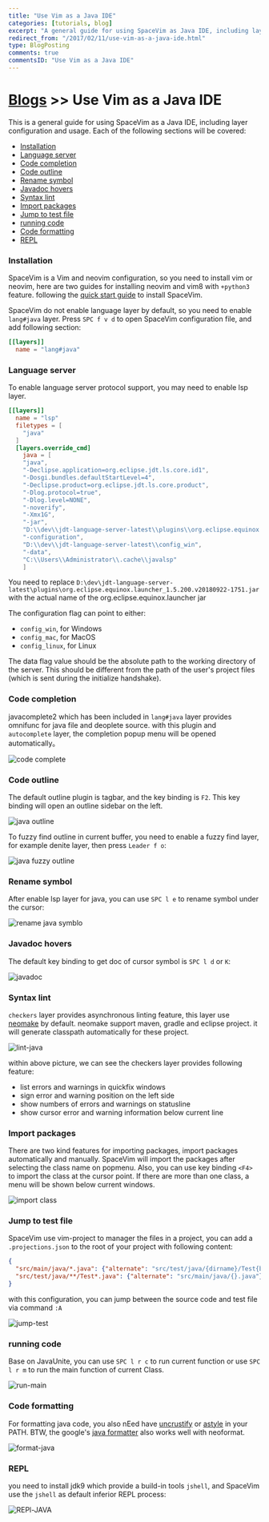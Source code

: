 ```yaml
---
title: "Use Vim as a Java IDE"
categories: [tutorials, blog]
excerpt: "A general guide for using SpaceVim as Java IDE, including layer configuration and requiems installation."
redirect_from: "/2017/02/11/use-vim-as-a-java-ide.html"
type: BlogPosting
comments: true
commentsID: "Use Vim as a Java IDE"
---
```


# [Blogs](../blog/) >> Use Vim as a Java IDE

This is a general guide for using SpaceVim as a Java IDE, including layer configuration and usage.
Each of the following sections will be covered:

<!-- vim-markdown-toc GFM -->

- [Installation](#installation)
- [Language server](#language-server)
- [Code completion](#code-completion)
- [Code outline](#code-outline)
- [Rename symbol](#rename-symbol)
- [Javadoc hovers](#javadoc-hovers)
- [Syntax lint](#syntax-lint)
- [Import packages](#import-packages)
- [Jump to test file](#jump-to-test-file)
- [running code](#running-code)
- [Code formatting](#code-formatting)
- [REPL](#repl)

<!-- vim-markdown-toc -->

### Installation

SpaceVim is a Vim and neovim configuration, so you need to install vim or neovim,
here are two guides for installing neovim and vim8 with `+python3` feature.
following the [quick start guide](../quick-start-guide/) to install SpaceVim.

SpaceVim do not enable language layer by default, so you need to enable `lang#java` layer.
Press `SPC f v d` to open SpaceVim configuration file, and add following section:


```toml
[[layers]]
  name = "lang#java"
```

### Language server

To enable language server protocol support, you may need to enable lsp layer.

```toml
[[layers]]
  name = "lsp"
  filetypes = [
    "java"
  ]
  [layers.override_cmd]
    java = [
    "java",
    "-Declipse.application=org.eclipse.jdt.ls.core.id1",
    "-Dosgi.bundles.defaultStartLevel=4",
    "-Declipse.product=org.eclipse.jdt.ls.core.product",
    "-Dlog.protocol=true",
    "-Dlog.level=NONE",
    "-noverify",
    "-Xmx1G",
    "-jar",
    "D:\\dev\\jdt-language-server-latest\\plugins\\org.eclipse.equinox.launcher_1.5.200.v20180922-1751.jar",
    "-configuration",
    "D:\\dev\\jdt-language-server-latest\\config_win",
    "-data",
    "C:\\Users\\Administrator\\.cache\\javalsp"
    ]
```


You need to replace `D:\dev\jdt-language-server-latest\plugins\org.eclipse.equinox.launcher_1.5.200.v20180922-1751.jar` with the actual name of the org.eclipse.equinox.launcher jar

The configuration flag can point to either:

- `config_win`, for Windows
- `config_mac`, for MacOS
- `config_linux`, for Linux

The data flag value should be the absolute path to the working directory of the server.
This should be different from the path of the user's project files (which is sent during the initialize handshake).

### Code completion

javacomplete2 which has been included in `lang#java` layer provides omnifunc for java file and deoplete source.
with this plugin and `autocomplete` layer, the completion popup menu will be opened automatically。

![code complete](https://user-images.githubusercontent.com/13142418/46297202-ba0ab980-c5ce-11e8-81a0-4a4a85bc98a5.png)

### Code outline

The default outline plugin is tagbar, and the key binding is `F2`. This key binding will open an outline sidebar on the left.

![java outline](https://user-images.githubusercontent.com/13142418/53250502-7c313d80-36f5-11e9-8fa2-8437ecf57a78.png)

To fuzzy find outline in current buffer, you need to enable a fuzzy find layer, for example denite layer,
then press `Leader f o`:

![java fuzzy outline](https://user-images.githubusercontent.com/13142418/53250728-f1047780-36f5-11e9-923d-0b34568f9566.gif)

### Rename symbol

After enable lsp layer for java, you can use `SPC l e` to rename symbol under the cursor:

![rename java symblo](https://user-images.githubusercontent.com/13142418/53250190-da115580-36f4-11e9-9590-bf945fa8dcc0.gif)

### Javadoc hovers

The default key binding to get doc of cursor symbol is `SPC l d` or `K`:

![javadoc](https://user-images.githubusercontent.com/13142418/53255520-bf44de00-3700-11e9-9f47-50bc50ed6e83.gif)

### Syntax lint

`checkers` layer provides asynchronous linting feature, this layer use [neomake](https://github.com/neomake/neomake) by default.
neomake support maven, gradle and eclipse project. it will generate classpath automatically for these project.

![lint-java](https://user-images.githubusercontent.com/13142418/46323584-99b81a80-c621-11e8-8ca5-d8eb7fbd93cf.png)

within above picture, we can see the checkers layer provides following feature:

- list errors and warnings in quickfix windows
- sign error and warning position on the left side
- show numbers of errors and warnings on statusline
- show cursor error and warning information below current line

### Import packages

There are two kind features for importing packages, import packages automatically and manually. SpaceVim will import the packages after selecting the class name on popmenu.
Also, you can use key binding `<F4>` to import the class at the cursor point. If there are more than one class, a menu will be shown below current windows.

![import class](https://user-images.githubusercontent.com/13142418/46298485-c04e6500-c5d1-11e8-96f3-01d84f9fe237.png)

### Jump to test file

SpaceVim use vim-project to manager the files in a project, you can add a `.projections.json` to the root of your project with following content:

```json
{
  "src/main/java/*.java": {"alternate": "src/test/java/{dirname}/Test{basename}.java"},
  "src/test/java/**/Test*.java": {"alternate": "src/main/java/{}.java"}
}
```

with this configuration, you can jump between the source code and test file via command `:A`

![jump-test](https://user-images.githubusercontent.com/13142418/46322905-12b57300-c61e-11e8-81a2-53c69d10140f.gif)


### running code

Base on JavaUnite, you can use `SPC l r c` to run current function or use `SPC l r m` to run the main function of current Class.

![run-main](https://user-images.githubusercontent.com/13142418/46323137-61174180-c61f-11e8-94df-61b6998b8907.gif)


### Code formatting

For formatting java code, you also nEed have [uncrustify](https://github.com/uncrustify/uncrustify) or [astyle](http://astyle.sourceforge.net/) in your PATH.
BTW, the google's [java formatter](https://github.com/google/google-java-format) also works well with neoformat.

![format-java](https://user-images.githubusercontent.com/13142418/46323426-ccadde80-c620-11e8-9726-d99025f3bf76.gif)

### REPL

you need to install jdk9 which provide a build-in tools `jshell`, and SpaceVim use the `jshell` as default inferior REPL process:

![REPl-JAVA](https://user-images.githubusercontent.com/13142418/34159605-758461ba-e48f-11e7-873c-fc358ce59a42.gif)

